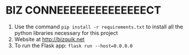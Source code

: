 # BIZ CONNEEEEEEEEEEEEEECT
1. Use the command `pip install -r requirements.txt` to install all the python 
libraries necessary for this project
2. Website at http://bizquik.net
3. To run the Flask app: `flask run --host=0.0.0.0`
